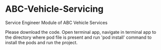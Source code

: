 # ABC-Vehicle-Servicing
Service Engineer Module of ABC Vehicle Services

Please download the code. Open terminal app, navigate in terminal app to the directory where pod file is present and run 'pod install' command to install the pods and run the project.
